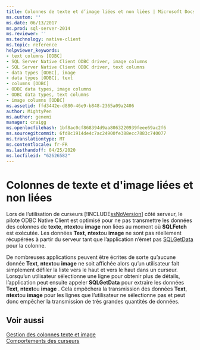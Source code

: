 ```yaml
---
title: Colonnes de texte et d’image liées et non liées | Microsoft Docs
ms.custom: ''
ms.date: 06/13/2017
ms.prod: sql-server-2014
ms.reviewer: ''
ms.technology: native-client
ms.topic: reference
helpviewer_keywords:
- text columns [ODBC]
- SQL Server Native Client ODBC driver, image columns
- SQL Server Native Client ODBC driver, text columns
- data types [ODBC], image
- data types [ODBC], text
- columns [ODBC]
- ODBC data types, image columns
- ODBC data types, text columns
- image columns [ODBC]
ms.assetid: ffd3442e-d880-46e9-b848-2365a09a2406
author: MightyPen
ms.author: genemi
manager: craigg
ms.openlocfilehash: 1bf8ac0cf868394d9aa8063220939feee69ac2f6
ms.sourcegitcommit: 6fd8c1914de4c7ac24900fe388ecc7883c740077
ms.translationtype: MT
ms.contentlocale: fr-FR
ms.lasthandoff: 04/25/2020
ms.locfileid: "62626582"
---
```

# <a name="bound-vs-unbound-text-and-image-columns"></a>Colonnes de texte et d'image liées et non liées
  Lors de l’utilisation de curseurs [!INCLUDE[ssNoVersion](../../includes/ssnoversion-md.md)] côté serveur, le pilote ODBC Native Client est optimisé pour ne pas transmettre les données des colonnes de **texte**, **ntext**ou **image** non liées au moment où **SQLFetch** est exécutée. Les données **Text**, **ntext**ou **image** ne sont pas réellement récupérées à partir du serveur tant que l’application n’émet pas [SQLGetData](../native-client-odbc-api/sqlgetdata.md) pour la colonne.  
  
 De nombreuses applications peuvent être écrites de sorte qu’aucune donnée **Text**, **ntext**ou **image** ne soit affichée alors qu’un utilisateur fait simplement défiler la liste vers le haut et vers le haut dans un curseur. Lorsqu’un utilisateur sélectionne une ligne pour obtenir plus de détails, l’application peut ensuite appeler **SQLGetData** pour extraire les données **Text**, **ntext**ou **image** . Cela empêchera la transmission des données **Text**, **ntext**ou **image** pour les lignes que l’utilisateur ne sélectionne pas et peut donc empêcher la transmission de très grandes quantités de données.  
  
## <a name="see-also"></a>Voir aussi  
 [Gestion des colonnes texte et image](managing-text-and-image-columns.md)   
 [Comportements des curseurs](../native-client-odbc-cursors/cursor-behaviors.md)  
  
  
